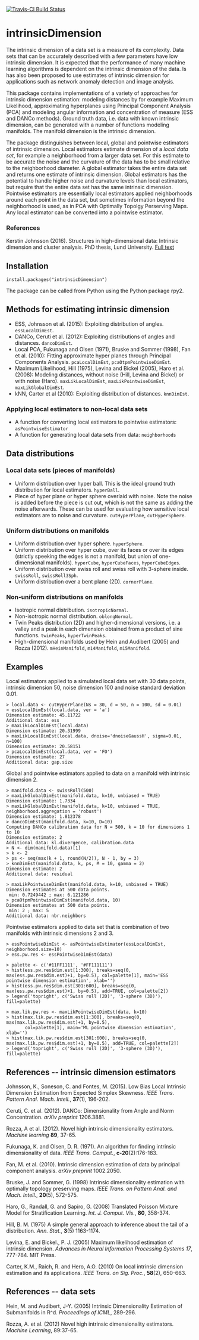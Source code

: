 [![Travis-CI Build Status](https://travis-ci.org/kjohnsson/intrinsicDimension.svg?branch=master)](https://travis-ci.org/kjohnsson/IntrinsicDimension)

# intrinsicDimension
The intrinsic dimension of a data set is a measure of its complexity. Data sets that can be accurately described with a few parameters have low intrinsic dimension. It is expected that the performance of many machine learning algorithms is dependent on the intrinsic dimension of the data. Is has also been proposed to use estimates of intrinsic dimension for applications such as network anomaly detection and image analysis.

This package contains implementations of a variety of approaches for intrinsic dimension estimation: modeling distances by for example Maximum Likelihood, approximating hyperplanes using Principal Component Analysis (PCA) and modeling angular information and concentration of measure (ESS and DANCo methods). Ground truth data, i.e. data with known intrinsic dimension, can be generated with a number of functions modeling manifolds. The manifold dimension is the intrinsic dimension.

The package distinguishes between local, global and pointwise estimators of intrinsic dimension. Local estimators estimate dimension of a _local data set_, for example a neighborhood from a larger data set. For this estimate to be accurate the noise and the curvature of the data has to be small relative to the neighborhood diameter. A global estimator takes the entire data set and returns one estimate of intrinsic dimension. Global estimators has the potential to handle higher noise and curvature levels than local estimators, but require that the entire data set has the same intrinsic dimension. Pointwise estimators are essentially local estimators applied neighborhoods around each point in the data set, but sometimes information beyond the neighborhood is used, as in PCA with Optimally Topolgy Perserving Maps. Any local estimator can be converted into a pointwise estimator.

### References
Kerstin Johnsson (2016). Structures in high-dimensional data: Intrinsic dimension and cluster analysis. PhD thesis, Lund University. [Full text](http://portal.research.lu.se/portal/sv/publications/structures-in-highdimensional-data-intrinsic-dimension-and-cluster-analysis(8404f72e-e760-436d-ad7f-1be15af4b3d1).html)

## Installation
```
install.packages("intrinsicDimension")
```
The package can be called from Python using the Python package rpy2.

## Methods for estimating intrinsic dimension
- ESS, Johnsson et al. (2015): Exploiting distribution of angles. `essLocalDimEst`.
- DANCo, Ceruti et al. (2012): Exploiting distributions of angles and distances. `dancoDimEst`.
- Local PCA, Fukunaga and Olsen (1971), Bruske and Sommer (1998), Fan et al. (2010): Fitting approximate hyper planes through Principal Components Analysis. `pcaLocalDimEst`, `pcaOtpmPointwiseDimEst`.
- Maximum Likelihood, Hill (1975), Levina and Bickel (2005), Haro et al. (2008): Modeling distances, without noise (Hill, Levina and Bickel) or with noise (Haro). `maxLikLocalDimEst`, `maxLikPointwiseDimEst`, `maxLikGlobalDimEst`.
- kNN, Carter et al (2010): Exploiting distribution of distances. `knnDimEst`.

### Applying local estimators to non-local data sets
- A function for converting local estimators to pointwise estimators: `asPointwiseEstimator`
- A function for generating local data sets from data: `neighborhoods`


## Data distributions

### Local data sets (pieces of manifolds)
- Uniform distribution over hyper ball. This is the ideal ground truth distribution for local estimators. `hyperBall`.
- Piece of hyper plane or hyper sphere overlaid with noise. Note the noise is added before the piece is cut out, which is not the same as adding the noise afterwards. These can be used for evaluating how sensitive local estimators are to noise and curvature. `cutHyperPlane`, `cutHyperSphere`.

### Uniform distributions on manifolds
- Uniform distribution over hyper sphere. `hyperSphere`.
- Uniform distribution over hyper cube, over its faces or over its edges (strictly speeking the edges is not a manifold, but union of one-dimensional manifolds). `hyperCube`, `hyperCubeFaces`, `hyperCubeEdges`.
- Uniform distribution over swiss roll and swiss roll with 3-sphere inside. `swissRoll`, `swissRoll3Sph`.
- Uniform distribution over a bent plane (2D). `cornerPlane`.

### Non-uniform distributions on manifolds
- Isotropic normal distribution. `isotropicNormal`.
- Non-isotropic normal distribution. `oblongNormal`.
- Twin Peaks distribution (2D) and higher-dimensional versions, i.e. a valley and a peak in each dimension obtained from a product of sine functions. `twinPeaks`, `hyperTwinPeaks`.
- High-dimensional manifolds used by Hein and Audibert (2005) and Rozza (2012). `mHeinManifold`, `m14Manifold`, `m15Manifold`.

## Examples
Local estimators applied to a simulated local data set with 30 data points,
intrinsic dimension 50, noise dimension 100 and noise standard deviation 0.01.
```
> local.data <- cutHyperPlane(Ns = 30, d = 50, n = 100, sd = 0.01)
> essLocalDimEst(local.data, ver = 'a')
Dimension estimate: 45.11722 
Additional data: ess 
> maxLikLocalDimEst(local.data)
Dimension estimate: 20.31999 
> maxLikLocalDimEst(local.data, dnoise='dnoiseGaussH', sigma=0.01, n=100)
Dimension estimate: 20.58151 
> pcaLocalDimEst(local.data, ver = 'FO')
Dimension estimate: 27 
Additional data: gap.size 
```

Global and pointwise estimators applied to data on a manifold with intrinsic dimension 2.
```
> manifold.data <- swissRoll(500) 
> maxLikGlobalDimEst(manifold.data, k=10, unbiased = TRUE)
Dimension estimate: 1.7334 
> maxLikGlobalDimEst(manifold.data, k=10, unbiased = TRUE, neighborhood.aggregation = 'robust')
Dimension estimate: 1.812378  
> dancoDimEst(manifold.data, k=10, D=10)
Computing DANCo calibration data for N = 500, k = 10 for dimensions 1 to 10
Dimension estimate: 2 
Additional data: kl.divergence, calibration.data 
> N <- dim(manifold.data)[1]
> k <- 2
> ps <- seq(max(k + 1, round(N/2)), N - 1, by = 3)
> knnDimEst(manifold.data, k, ps, M = 10, gamma = 2)
Dimension estimate: 2 
Additional data: residual 

> maxLikPointwiseDimEst(manifold.data, k=10, unbiased = TRUE)
Dimension estimates at 500 data points.
 min: 0.7249442 ; max: 6.121286 
> pcaOtpmPointwiseDimEst(manifold.data, 10)
Dimension estimates at 500 data points.
 min: 2 ; max: 5 
Additional data: nbr.neighbors 
```

Pointwise estimators applied to data set that is combination of two manifolds with intrinsic dimensions 2 and 3.
```
> essPointwiseDimEst <- asPointwiseEstimator(essLocalDimEst, neighborhood.size=10)
> ess.pw.res <- essPointwiseDimEst(data)

> palette <- c('#11FF1111', '#FF111111')
> hist(ess.pw.res$dim.est[1:300], breaks=seq(0, max(ess.pw.res$dim.est)+1, by=0.5), col=palette[1], main='ESS pointwise dimension estimation', xlab='')
> hist(ess.pw.res$dim.est[301:600], breaks=seq(0, max(ess.pw.res$dim.est)+1, by=0.5), add=TRUE, col=palette[2])
> legend('topright', c('Swiss roll (2D)', '3-sphere (3D)'), fill=palette)

> max.lik.pw.res <- maxLikPointwiseDimEst(data, k=10)
> hist(max.lik.pw.res$dim.est[1:300], breaks=seq(0, max(max.lik.pw.res$dim.est)+1, by=0.5),
       col=palette[1], main='ML pointwise dimension estimation', xlab='')
> hist(max.lik.pw.res$dim.est[301:600], breaks=seq(0, max(max.lik.pw.res$dim.est)+1, by=0.5), add=TRUE, col=palette[2])
> legend('topright', c('Swiss roll (2D)', '3-sphere (3D)'), fill=palette)
```

## References -- intrinsic dimension estimators
Johnsson, K., Soneson, C. and Fontes, M. (2015). Low Bias Local Intrinsic 
  Dimension Estimation from Expected Simplex Skewness. _IEEE Trans. Pattern Anal. 
  Mach. Intell._, __37__(1), 196-202.

Ceruti, C. et al. (2012). DANCo: Dimensionality from Angle and Norm Concentration.
  _arXiv preprint_ 1206.3881.
  
Rozza, A et al. (2012). Novel high intrinsic dimensionality estimators. _Machine learning_
  __89__, 37-65.

Fukunaga, K. and Olsen, D. R. (1971). An algorithm for finding intrinsic dimensionality
  of data. _IEEE Trans. Comput._, __c-20__(2):176-183.

Fan, M. et al. (2010). Intrinsic dimension estimation of data by principal component 
  analysis. _arXiv preprint_ 1002.2050.

Bruske, J. and Sommer, G. (1998) Intrinsic dimensionality estimation with
  optimally topology preserving maps. _IEEE Trans. on Pattern Anal. and Mach.
  Intell._, __20__(5), 572-575.

Haro, G., Randall, G. and Sapiro, G. (2008) Translated Poisson Mixture Model
  for Stratification Learning. _Int. J. Comput. Vis._, __80__, 358-374.

Hill, B. M. (1975) A simple general approach to inference about the tail of a distribution. 
  _Ann. Stat._, __3__(5) 1163-1174.

Levina, E. and Bickel., P. J. (2005) Maximum likelihood estimation of intrinsic dimension. 
  _Advances in Neural Information Processing Systems 17_, 777-784. MIT Press.

Carter, K.M., Raich, R. and Hero, A.O. (2010) On local intrinsic dimension 
  estimation and its applications. _IEEE Trans. on Sig. Proc._, 
  __58__(2), 650-663.

## References -- data sets
Hein, M. and Audibert, J-Y. (2005) Intrinsic Dimensionality Estimation of
  Submanifolds in R^d. _Proceedings of ICML_, 289-296.

Rozza, A. et al. (2012) Novel high intrinsic dimensionality estimators.
  _Machine Learning_, 89:37-65.

